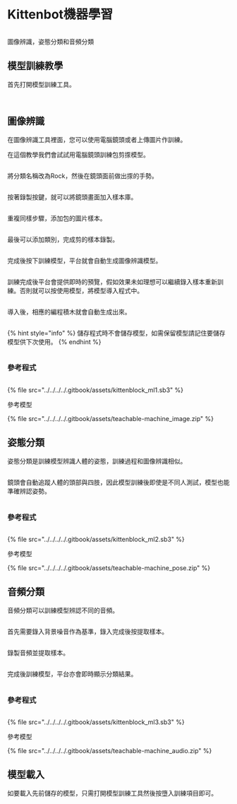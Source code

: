 # Kittenbot機器學習

<figure><img src="../../../../.gitbook/assets/image (1) (1) (1) (1) (1) (1) (1) (1) (1) (1) (1) (1) (1).png" alt=""><figcaption></figcaption></figure>

圖像辨識，姿態分類和音頻分類

## 模型訓練教學

首先打開模型訓練工具。

<figure><img src="../../../../.gitbook/assets/image (96).png" alt=""><figcaption></figcaption></figure>

<figure><img src="../../../../.gitbook/assets/image (97).png" alt=""><figcaption></figcaption></figure>

## 圖像辨識

在圖像辨識工具裡面，您可以使用電腦鏡頭或者上傳圖片作訓練。

在這個教學我們會試試用電腦鏡頭訓練包剪揼模型。

<figure><img src="../../../../.gitbook/assets/image (98).png" alt=""><figcaption></figcaption></figure>

將分類名稱改為Rock，然後在鏡頭面前做出揼的手勢。

<figure><img src="../../../../.gitbook/assets/image (99).png" alt=""><figcaption></figcaption></figure>

按著錄製按鍵，就可以將鏡頭畫面加入樣本庫。

<figure><img src="../../../../.gitbook/assets/image (100).png" alt=""><figcaption></figcaption></figure>

重複同樣步驟，添加包的圖片樣本。

<figure><img src="../../../../.gitbook/assets/image (101).png" alt=""><figcaption></figcaption></figure>

最後可以添加類別，完成剪的樣本錄製。

<figure><img src="../../../../.gitbook/assets/image (103).png" alt=""><figcaption></figcaption></figure>

完成後按下訓練模型，平台就會自動生成圖像辨識模型。

<figure><img src="../../../../.gitbook/assets/image (104).png" alt=""><figcaption></figcaption></figure>

訓練完成後平台會提供即時的預覽，假如效果未如理想可以繼續錄入樣本重新訓練。否則就可以按使用模型，將模型導入程式中。

<figure><img src="../../../../.gitbook/assets/image (105).png" alt=""><figcaption></figcaption></figure>

導入後，相應的編程積木就會自動生成出來。

<figure><img src="../../../../.gitbook/assets/image (107).png" alt=""><figcaption></figcaption></figure>

{% hint style="info" %}
儲存程式時不會儲存模型，如需保留模型請記住要儲存模型供下次使用。
{% endhint %}

<figure><img src="../../../../.gitbook/assets/image (106).png" alt=""><figcaption></figcaption></figure>

### 參考程式

<figure><img src="../../../../.gitbook/assets/image (108).png" alt=""><figcaption></figcaption></figure>

{% file src="../../../../.gitbook/assets/kittenblock_ml1.sb3" %}

參考模型

{% file src="../../../../.gitbook/assets/teachable-machine_image.zip" %}

## 姿態分類

姿態分類是訓練模型辨識人體的姿態，訓練過程和圖像辨識相似。

<figure><img src="../../../../.gitbook/assets/image (109).png" alt=""><figcaption></figcaption></figure>

鏡頭會自動追蹤人體的頭部與四肢，因此模型訓練後即使是不同人測試，模型也能準確辨認姿勢。

<figure><img src="../../../../.gitbook/assets/image (110).png" alt=""><figcaption></figcaption></figure>

### 參考程式

<figure><img src="../../../../.gitbook/assets/image (111).png" alt=""><figcaption></figcaption></figure>

{% file src="../../../../.gitbook/assets/kittenblock_ml2.sb3" %}

參考模型

{% file src="../../../../.gitbook/assets/teachable-machine_pose.zip" %}



## 音頻分類

音頻分類可以訓練模型辨認不同的音頻。

<figure><img src="../../../../.gitbook/assets/image (112).png" alt=""><figcaption></figcaption></figure>

首先需要錄入背景噪音作為基準，錄入完成後按提取樣本。

<figure><img src="../../../../.gitbook/assets/image (114).png" alt=""><figcaption></figcaption></figure>

錄製音頻並提取樣本。

<figure><img src="../../../../.gitbook/assets/image (115).png" alt=""><figcaption></figcaption></figure>

完成後訓練模型，平台亦會即時顯示分類結果。

<figure><img src="../../../../.gitbook/assets/image (116).png" alt=""><figcaption></figcaption></figure>

### 參考程式

<figure><img src="../../../../.gitbook/assets/image (117).png" alt=""><figcaption></figcaption></figure>

{% file src="../../../../.gitbook/assets/kittenblock_ml3.sb3" %}

參考模型

{% file src="../../../../.gitbook/assets/teachable-machine_audio.zip" %}

## 模型載入

如要載入先前儲存的模型，只需打開模型訓練工具然後按墮入訓練項目即可。

<figure><img src="../../../../.gitbook/assets/image (118).png" alt=""><figcaption></figcaption></figure>
